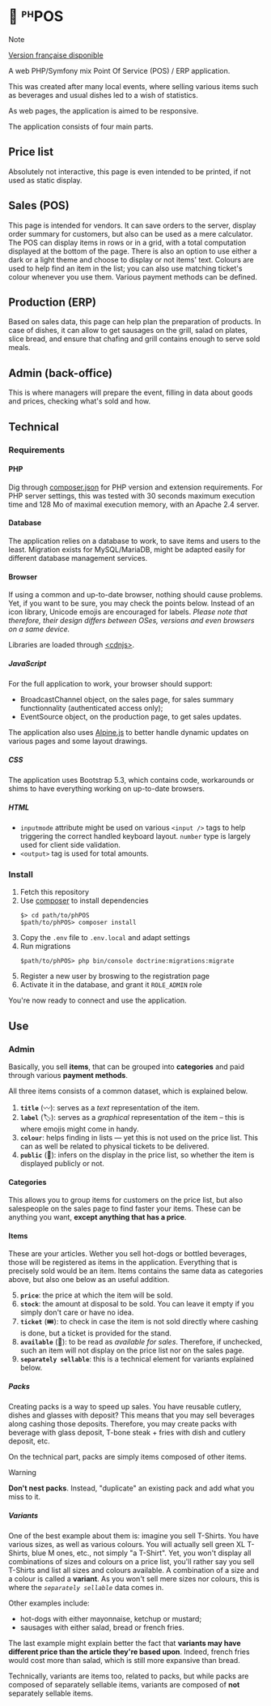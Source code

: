 # 🎪 ᴾᴴPOS

> [!NOTE]
> [Version française disponible](README.fr.md)

A web PHP/Symfony mix Point Of Service (POS) / ERP application.

This was created after many local events, where selling various items such as beverages and usual dishes led to a wish of statistics.

As web pages, the application is aimed to be responsive.

The application consists of four main parts.

## Price list

Absolutely not interactive, this page is even intended to be printed, if not used as static display.

## Sales (POS)

This page is intended for vendors. It can save orders to the server, display order summary for customers, but also can be used as a mere calculator.
The POS can display items in rows or in a grid, with a total computation displayed at the bottom of the page. There is also an option to use either a dark or a light theme and choose to display or not items' text. Colours are used to help find an item in the list; you can also use matching ticket's colour whenever you use them.
Various payment methods can be defined.

## Production (ERP)

Based on sales data, this page can help plan the preparation of products. In case of dishes, it can allow to get sausages on the grill, salad on plates, slice bread, and ensure that chafing and grill contains enough to serve sold meals.

## Admin (back-office)

This is where managers will prepare the event, filling in data about goods and prices, checking what's sold and how.

## Technical

### Requirements

#### PHP

Dig through [composer.json](./composer.json) for PHP version and extension requirements.
For PHP server settings, this was tested with 30 seconds maximum execution time and 128 Mo of maximal execution memory, with an Apache 2.4 server.

#### Database

The application relies on a database to work, to save items and users to the least. Migration exists for MySQL/MariaDB, might be adapted easily for different database management services.

#### Browser

If using a common and up-to-date browser, nothing should cause problems. Yet, if you want to be sure, you may check the points below.
Instead of an icon library, Unicode emojis are encouraged for labels. _Please note that therefore, their design differs between OSes, versions and even browsers on a same device._

Libraries are loaded through [&lt;cdnjs&gt;](https://cdnjs.com/).

##### JavaScript
For the full application to work, your browser should support:

- BroadcastChannel object, on the sales page, for sales summary functionnality (authenticated access only);
- EventSource object, on the production page, to get sales updates.

The application also uses [Alpine.js](//alpinejs.dev/) to better handle dynamic updates on various pages and some layout drawings.

##### CSS
The application uses Bootstrap 5.3, which contains code, workarounds or shims to have everything working on up-to-date browsers.

##### HTML
- `inputmode` attribute might be used on various `<input />` tags to help triggering the correct handled keyboard layout. `number` type is largely used for client side validation.
- `<output>` tag is used for total amounts.

### Install

1. Fetch this repository
2. Use [composer](https://getcomposer.com/) to install dependencies
   ```
   $> cd path/to/phPOS
   $path/to/phPOS> composer install
   ```
3. Copy the `.env` file to `.env.local` and adapt settings
4. Run migrations
   ```
   $path/to/phPOS> php bin/console doctrine:migrations:migrate
   ```
5. Register a new user by broswing to the registration page
6. Activate it in the database, and grant it `ROLE_ADMIN` role

You're now ready to connect and use the application.

## Use

### Admin

Basically, you sell **items**, that can be grouped into **categories** and paid through various **payment methods**.

All three items consists of a common dataset, which is explained below.

1. **`title`** (〰️): serves as a _text_ representation of the item.
2. **`label`** (🏷️): serves as a _graphical_ representation of the item – this is where emojis might come in handy.
3. **`colour`**: helps finding in lists — yet this is not used on the price list.
   This can as well be related to physical tickets to be delivered.
4. **`public`** (📖): infers on the display in the price list, so whether the item is displayed publicly or not.

#### Categories

This allows you to group items for customers on the price list, but also salespeople on the sales page to find faster your items. These can be anything you want, **except anything that has a price**.

#### Items

These are your articles. Wether you sell hot-dogs or bottled beverages, those will be registered as items in the application. Everything that is precisely sold would be an item.
Items contains the same data as categories above, but also one below as an useful addition.

5. **`price`**: the price at which the item will be sold.
6. **`stock`**: the amount at disposal to be sold. You can leave it empty if you simply don't care or have no idea.
7. **`ticket`** (🎟️): to check in case the item is not sold directly where cashing is done, but a ticket is provided for the stand.
8. **`available`** (💸): to be read as _available for sales_. Therefore, if unchecked, such an item will not display on the price list nor on the sales page.
9. **`separately sellable`**: this is a technical element for variants explained below.

##### Packs
Creating packs is a way to speed up sales. You have reusable cutlery, dishes and glasses with deposit? This means that you may sell beverages along cashing those deposits. Therefore, you may create packs with beverage with glass deposit, T-bone steak + fries with dish and cutlery deposit, etc.

On the technical part, packs are simply items composed of other items.

> [!WARNING]
> **Don't nest packs**. Instead, "duplicate" an existing pack and add what you miss to it.

##### Variants
One of the best example about them is: imagine you sell T-Shirts. You have various sizes, as well as various colours. You will actually sell green XL T-Shirts, blue M ones, etc., not simply "a T-Shirt". Yet, you won't display all combinations of sizes and colours on a price list, you'll rather say you sell T-Shirts and list all sizes and colours available.
A combination of a size and a colour is called a **variant**.
As you won't sell mere sizes nor colours, this is where the _`separately sellable`_ data comes in.

Other examples include:
- hot-dogs with either mayonnaise, ketchup or mustard;
- sausages with either salad, bread or french fries.

The last example might explain better the fact that **variants may have different price than the article they're based upon**. Indeed, french fries would cost more than salad, which is still more expansive than bread.

Technically, variants are items too, related to packs, but while packs are composed of separately sellable items, variants are composed of **not** separately sellable items.